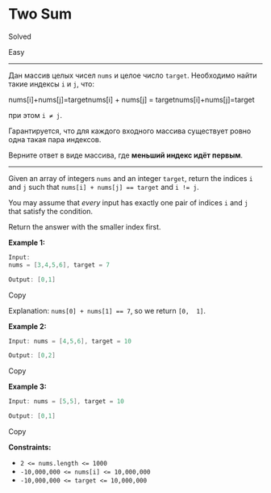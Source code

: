 # Two Sum

Solved

Easy

---

Дан массив целых чисел `nums` и целое число `target`. Необходимо найти такие индексы `i` и `j`, что:

nums[i]+nums[j]=targetnums[i] + nums[j] = targetnums[i]+nums[j]=target

при этом `i ≠ j`.

Гарантируется, что для каждого входного массива существует ровно одна такая пара индексов.

Верните ответ в виде массива, где **меньший индекс идёт первым**.

---

Given an array of integers `nums` and an integer `target`, return the indices `i` and `j` such that `nums[i] + nums[j] == target` and `i != j`.

You may assume that _every_ input has exactly one pair of indices `i` and `j` that satisfy the condition.

Return the answer with the smaller index first.

**Example 1:**

```java
Input:
nums = [3,4,5,6], target = 7

Output: [0,1]

```

Copy

Explanation: `nums[0] + nums[1] == 7`, so we return `[0,  1]`.

**Example 2:**

```java
Input: nums = [4,5,6], target = 10

Output: [0,2]

```

Copy

**Example 3:**

```java
Input: nums = [5,5], target = 10

Output: [0,1]

```

Copy

**Constraints:**

- `2 <= nums.length <= 1000`
- `-10,000,000 <= nums[i] <= 10,000,000`
- `-10,000,000 <= target <= 10,000,000`
